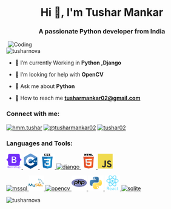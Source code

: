 <h1 align="center">Hi 👋, I'm Tushar Mankar</h1>
<h3 align="center">A passionate Python developer from India</h3>

<img align="right" alt="Coding" width="500" src="https://miro.medium.com/v2/resize:fit:720/format:webp/1*zVnWJtyGOX_kUIDm6ccCfQ.gif" />





<p align="left"> <img src="[https://komarev.com/ghpvc/?username=tusharnova&label=Profile%20views&color=0e75b6&style=flat](https://www.google.com/search?sca_esv=689b2325b95f8dd1&sca_upv=1&sxsrf=ADLYWIKarlh6ePthYoY2Li2vL2whONBXLw:1719056102660&q=animated+coding+gif+for+github&uds=ADvngMgk8dCQPZtRErC7z-p5w3_rp-fAN21pprwdmkD7udNPcOO_F9yVDfyh3savB6IQM4JNEQIUA2AYnNl2U58wyMva9ZYANMBFl0fcEh_Wy4b8Ke7DPkFfYsQJ7TUoRIx0WkDTDcH-cYduSusLO3vwu48_KSSjrwrEcVM2Pd9EBoTdd4Z7QBo&udm=2&sa=X&ved=2ahUKEwie_uOCj--GAxWv6zgGHatdDXUQxKsJegQIBxAB&ictx=0&biw=1517&bih=665&dpr=0.9#vhid=JJ_kKo0xpY7pCM&vssid=mosaic)" alt="tusharnova" /> </p>

- 🌱 I’m currently Working in  **Python ,Django**

- 🤝 I’m looking for help with **OpenCV**

- 💬 Ask me about **Python**

- 📧 How to reach me **tusharmankar02@gmail.com**

<h3 align="left">Connect with me:</h3>
<p align="left">
<a href="https://instagram.com/hmm.tushar" target="blank"><img align="center" src="https://raw.githubusercontent.com/rahuldkjain/github-profile-readme-generator/master/src/images/icons/Social/instagram.svg" alt="hmm.tushar" height="30" width="40" /></a>
<a href="https://www.hackerearth.com/@tusharmankar02" target="blank"><img align="center" src="https://raw.githubusercontent.com/rahuldkjain/github-profile-readme-generator/master/src/images/icons/Social/hackerearth.svg" alt="@tusharmankar02" height="30" width="40" /></a>
<a href="https://leetcode.com/tushar02/" target="blank"><img align="center" src="https://raw.githubusercontent.com/rahuldkjain/github-profile-readme-generator/master/src/images/icons/Social/leet-code.svg" alt="tushar02" height="30" width="40" /></a>
</p>

<h3 align="left">Languages and Tools:</h3>
<p align="left"> 
  <a href="https://getbootstrap.com" target="_blank" rel="noreferrer"> 
  <img src="https://raw.githubusercontent.com/devicons/devicon/master/icons/bootstrap/bootstrap-plain-wordmark.svg" alt="bootstrap" width="40" height="40"/> </a> 
  <a href="https://www.w3schools.com/cpp/" target="_blank" rel="noreferrer"> 
  <img src="https://raw.githubusercontent.com/devicons/devicon/master/icons/cplusplus/cplusplus-original.svg" alt="cplusplus" width="40" height="40"/> </a> 
  <a href="https://www.w3schools.com/css/" target="_blank" rel="noreferrer"> 
  <img src="https://raw.githubusercontent.com/devicons/devicon/master/icons/css3/css3-original-wordmark.svg" alt="css3" width="40" height="40"/> </a>
  <a href="https://www.djangoproject.com/" target="_blank" rel="noreferrer"> 
  <img src="https://cdn.worldvectorlogo.com/logos/django.svg" alt="django" width="40" height="40"/> </a> 
  <a href="https://www.w3.org/html/" target="_blank" rel="noreferrer"> <img src="https://raw.githubusercontent.com/devicons/devicon/master/icons/html5/html5-original-wordmark.svg" alt="html5" width="40" height="40"/> </a> 
  <a href="https://developer.mozilla.org/en-US/docs/Web/JavaScript" target="_blank" rel="noreferrer"> <img src="https://raw.githubusercontent.com/devicons/devicon/master/icons/javascript/javascript-original.svg" alt="javascript" width="40" height="40"/> </a> 
  
  <a href="https://www.microsoft.com/en-us/sql-server" target="_blank" rel="noreferrer"> <img src="https://www.svgrepo.com/show/303229/microsoft-sql-server-logo.svg" alt="mssql" width="40" height="40"/> </a>
  <a href="https://www.mysql.com/" target="_blank" rel="noreferrer"> <img src="https://raw.githubusercontent.com/devicons/devicon/master/icons/mysql/mysql-original-wordmark.svg" alt="mysql" width="40" height="40"/> </a>
  <a href="https://opencv.org/" target="_blank" rel="noreferrer"> <img src="https://www.vectorlogo.zone/logos/opencv/opencv-icon.svg" alt="opencv" width="40" height="40"/> </a>
  <a href="https://www.php.net" target="_blank" rel="noreferrer"> <img src="https://raw.githubusercontent.com/devicons/devicon/master/icons/php/php-original.svg" alt="php" width="40" height="40"/> </a> 
  <a href="https://www.python.org" target="_blank" rel="noreferrer"> <img src="https://raw.githubusercontent.com/devicons/devicon/master/icons/python/python-original.svg" alt="python" width="40" height="40"/> </a>
  <a href="https://reactjs.org/" target="_blank" rel="noreferrer"> <img src="https://raw.githubusercontent.com/devicons/devicon/master/icons/react/react-original-wordmark.svg" alt="react" width="40" height="40"/> </a> 
  <a href="https://www.sqlite.org/" target="_blank" rel="noreferrer"> <img src="https://www.vectorlogo.zone/logos/sqlite/sqlite-icon.svg" alt="sqlite" width="40" height="40"/> </a> </p>

<p><img align="left" src="https://github-readme-stats.vercel.app/api/top-langs?username=tusharnova&show_icons=true&locale=en&layout=compact" alt="tusharnova" /></p>




